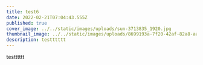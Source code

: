 ```yaml
---
title: test6
date: 2022-02-21T07:04:43.555Z
published: true
cover_image: ../../static/images/uploads/sun-3713835_1920.jpg
thumbnail_image: ../../static/images/uploads/8699193a-7f20-42af-82a8-aa6aad28471e.png
description: testttttt
---
```

testttttt